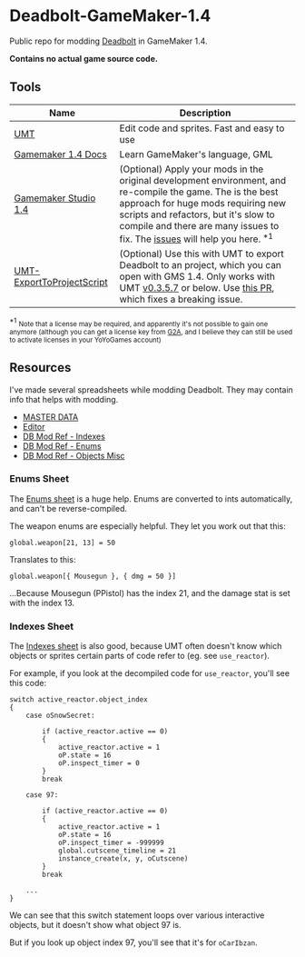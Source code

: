 # Deadbolt-GameMaker-1.4

Public repo for modding [Deadbolt](https://store.steampowered.com/app/394970/DEADBOLT/) in GameMaker 1.4.

**Contains no actual game source code.**

## Tools

| Name | Description |
| ---- | ----------- |
| [UMT](https://github.com/krzys-h/UndertaleModTool) | Edit code and sprites. Fast and easy to use |
| [Gamemaker 1.4 Docs](https://docs.yoyogames.com/) | Learn GameMaker's language, GML |
| [Gamemaker Studio 1.4](https://github.com/ithinkandicode/Deadbolt-GameMaker-1.4/issues/11) | (Optional) Apply your mods in the original development environment, and re-compile the game. The is the best approach for huge mods requiring new scripts and refactors, but it's slow to compile and there are many issues to fix. The [issues](https://github.com/ithinkandicode/Deadbolt-GameMaker-1.4/issues) will help you here. <sup>\*1</sup> |
| [UMT-ExportToProjectScript](https://github.com/ithinkandicode/Deadbolt-GMS-1.4-Misc/issues/33) | (Optional) Use this with UMT to export Deadbolt to an project, which you can open with GMS 1.4. Only works with UMT [v0.3.5.7](https://github.com/krzys-h/UndertaleModTool/releases/tag/0.3.5.7) or below. Use [this PR](https://github.com/ithinkandicode/UndertaleModTool-ExportToProjectScript/tree/fix/12-colkind-BBoxMode), which fixes a breaking issue.

<sup>\*1</sup> <small>Note that a license may be required, and apparently it's not possible to gain one anymore (although you can get a license key from [G2A](https://www.g2a.com/search?query=GameMaker:%20Studio%20Professional), and I believe they can still be used to activate licenses in your YoYoGames account)</small>

## Resources

I've made several spreadsheets while modding Deadbolt. They may contain info that helps with modding.

- [MASTER DATA](https://docs.google.com/spreadsheets/d/1qRyF3laHK2bKYyI552aA5PElzib8ak1FfLNxDId9Lzg/edit#gid=482879943)
- [Editor](https://docs.google.com/spreadsheets/d/1XsQPEOL5d5vsu0OXlZaMR01yTMRrRebbrrtjea6FaHU/edit#gid=0)
- [DB Mod Ref - Indexes](https://docs.google.com/spreadsheets/d/1ZlLrv0tgd8B8AMzEKddYo6MskwjNiJcEcl-W2aAqy-k/edit#gid=678910982)
- [DB Mod Ref - Enums](https://docs.google.com/spreadsheets/d/1zIzck_q13ycJwOZQVV7S25nnjehm8xr932ZGZXNYIQI/edit#gid=758297861)
- [DB Mod Ref - Objects Misc](https://docs.google.com/spreadsheets/d/1_bMv3tmPiZAR0CAgwDnsR3DWfPws7FI7GuVk2VTZrTg/edit#gid=1452938826)

### Enums Sheet

The [Enums sheet](https://docs.google.com/spreadsheets/d/1zIzck_q13ycJwOZQVV7S25nnjehm8xr932ZGZXNYIQI/edit#gid=758297861) is a huge help. Enums are converted to ints automatically, and can't be reverse-compiled.

The weapon enums are especially helpful. They let you work out that this:

`global.weapon[21, 13] = 50`

Translates to this:

`global.weapon[{ Mousegun }, { dmg = 50 }]`

...Because Mousegun (PPistol) has the index 21, and the damage stat is set with the index 13.

### Indexes Sheet

The [Indexes sheet](https://docs.google.com/spreadsheets/d/1ZlLrv0tgd8B8AMzEKddYo6MskwjNiJcEcl-W2aAqy-k/edit#gid=1330816122) is also good, because UMT often doesn't know which objects or sprites certain parts of code refer to (eg. see `use_reactor`).

For example, if you look at the decompiled code for `use_reactor`, you'll see this code:

    switch active_reactor.object_index
    {
        case oSnowSecret:

            if (active_reactor.active == 0)
            {
                active_reactor.active = 1
                oP.state = 16
                oP.inspect_timer = 0
            }
            break

        case 97:

            if (active_reactor.active == 0)
            {
                active_reactor.active = 1
                oP.state = 16
                oP.inspect_timer = -999999
                global.cutscene_timeline = 21
                instance_create(x, y, oCutscene)
            }
            break

		...
	}

We can see that this switch statement loops over various interactive objects, but it doesn't show what object 97 is.

But if you look up object index 97, you'll see that it's for `oCarIbzan`.
